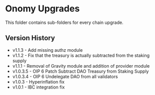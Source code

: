 # Onomy Upgrades

This folder contains sub-folders for every chain upgrade.

## Version History

- v1.1.3 - Add missing authz module
- v1.1.2 - Fix that the treasury is actually subtracted from the staking supply
- v1.1.1 - Removal of Gravity module and addition of provider module
- v1.0.3.5 - OIP 6 Patch Subtract DAO Treasury from Staking Supply
- v1.0.3.4 - OIP 6 Undelegate DAO from all validators
- v1.0.3 - Hyperinflation fix
- v1.0.1 - IBC integration fix
